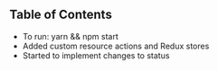 
## Table of Contents

- To run: yarn && npm start
- Added custom resource actions and Redux stores
- Started to implement changes to status
